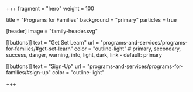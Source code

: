 +++
fragment = "hero"
weight = 100

title = "Programs for Families"
background = "primary"
particles = true

[header]
  image = "family-header.svg"

[[buttons]]
  text = "Get Set Learn"
  url = "programs-and-services/programs-for-families/#get-set-learn"
  color = "outline-light" # primary, secondary, success, danger, warning, info, light, dark, link - default: primary

[[buttons]]
  text = "Sign-Up"
  url = "programs-and-services/programs-for-families/#sign-up"
  color = "outline-light"

+++



<!--more-->


